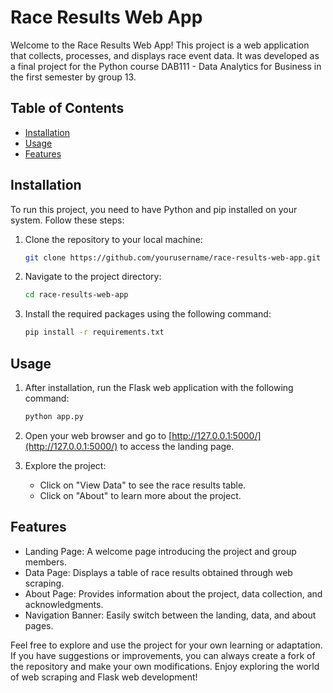 # Race Results Web App

Welcome to the Race Results Web App! This project is a web application that collects, processes, and displays race event data. It was developed as a final project for the Python course DAB111 - Data Analytics for Business in the first semester by group 13.

## Table of Contents

- [Installation](#installation)
- [Usage](#usage)
- [Features](#features)

## Installation

To run this project, you need to have Python and pip installed on your system. Follow these steps:

1. Clone the repository to your local machine:

   ```bash
   git clone https://github.com/yourusername/race-results-web-app.git
   ```

2. Navigate to the project directory:

   ```bash
   cd race-results-web-app
   ```

3. Install the required packages using the following command:

   ```bash
   pip install -r requirements.txt
   ```

## Usage

1. After installation, run the Flask web application with the following command:

   ```bash
   python app.py
   ```

2. Open your web browser and go to [http://127.0.0.1:5000/](http://127.0.0.1:5000/) to access the landing page.

3. Explore the project:
   - Click on "View Data" to see the race results table.
   - Click on "About" to learn more about the project.

## Features

- Landing Page: A welcome page introducing the project and group members.
- Data Page: Displays a table of race results obtained through web scraping.
- About Page: Provides information about the project, data collection, and acknowledgments.
- Navigation Banner: Easily switch between the landing, data, and about pages.

Feel free to explore and use the project for your own learning or adaptation. If you have suggestions or improvements, you can always create a fork of the repository and make your own modifications. Enjoy exploring the world of web scraping and Flask web development!